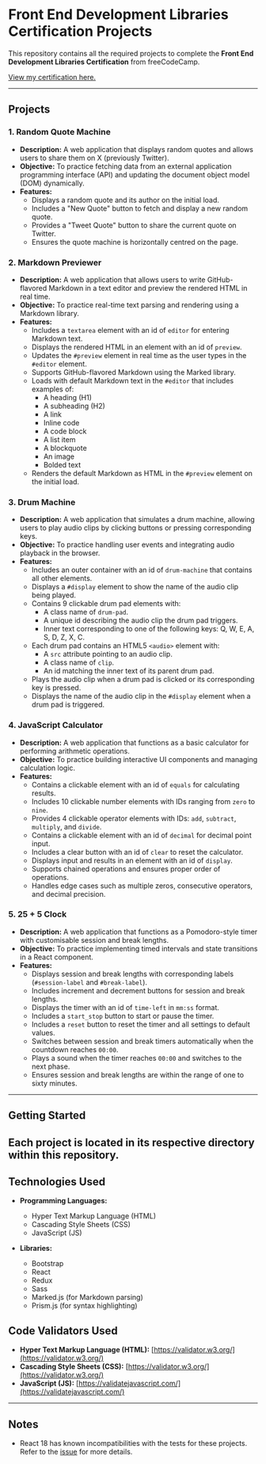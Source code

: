# Front End Development Libraries Certification Projects

This repository contains all the required projects to complete the **Front End Development Libraries Certification** from freeCodeCamp.

[View my certification here.](https://www.freecodecamp.org/certification/-SirLancelot/front-end-development-libraries)

---

## Projects

### 1. Random Quote Machine
- **Description:** A web application that displays random quotes and allows users to share them on X (previously Twitter).  
- **Objective:** To practice fetching data from an external application programming interface (API) and updating the document object model (DOM) dynamically.  
- **Features:**
  - Displays a random quote and its author on the initial load.  
  - Includes a "New Quote" button to fetch and display a new random quote.  
  - Provides a "Tweet Quote" button to share the current quote on Twitter.  
  - Ensures the quote machine is horizontally centred on the page.  

### 2. Markdown Previewer
- **Description:** A web application that allows users to write GitHub-flavored Markdown in a text editor and preview the rendered HTML in real time.  
- **Objective:** To practice real-time text parsing and rendering using a Markdown library.  
- **Features:**
  - Includes a `textarea` element with an id of `editor` for entering Markdown text.  
  - Displays the rendered HTML in an element with an id of `preview`.  
  - Updates the `#preview` element in real time as the user types in the `#editor` element.  
  - Supports GitHub-flavored Markdown using the Marked library.  
  - Loads with default Markdown text in the `#editor` that includes examples of:
    - A heading (H1)  
    - A subheading (H2)  
    - A link  
    - Inline code  
    - A code block  
    - A list item  
    - A blockquote  
    - An image  
    - Bolded text  
  - Renders the default Markdown as HTML in the `#preview` element on the initial load.  

### 3. Drum Machine
- **Description:** A web application that simulates a drum machine, allowing users to play audio clips by clicking buttons or pressing corresponding keys.  
- **Objective:** To practice handling user events and integrating audio playback in the browser.  
- **Features:**
  - Includes an outer container with an id of `drum-machine` that contains all other elements.  
  - Displays a `#display` element to show the name of the audio clip being played.  
  - Contains 9 clickable drum pad elements with:
    - A class name of `drum-pad`.  
    - A unique id describing the audio clip the drum pad triggers.  
    - Inner text corresponding to one of the following keys: Q, W, E, A, S, D, Z, X, C.  
  - Each drum pad contains an HTML5 `<audio>` element with:
    - A `src` attribute pointing to an audio clip.  
    - A class name of `clip`.  
    - An id matching the inner text of its parent drum pad.  
  - Plays the audio clip when a drum pad is clicked or its corresponding key is pressed.  
  - Displays the name of the audio clip in the `#display` element when a drum pad is triggered.  

### 4. JavaScript Calculator
- **Description:** A web application that functions as a basic calculator for performing arithmetic operations.  
- **Objective:** To practice building interactive UI components and managing calculation logic.  
- **Features:**
  - Contains a clickable element with an id of `equals` for calculating results.  
  - Includes 10 clickable number elements with IDs ranging from `zero` to `nine`.  
  - Provides 4 clickable operator elements with IDs: `add`, `subtract`, `multiply`, and `divide`.  
  - Contains a clickable element with an id of `decimal` for decimal point input.  
  - Includes a clear button with an id of `clear` to reset the calculator.  
  - Displays input and results in an element with an id of `display`.  
  - Supports chained operations and ensures proper order of operations.  
  - Handles edge cases such as multiple zeros, consecutive operators, and decimal precision.  

### 5. 25 + 5 Clock
- **Description:** A web application that functions as a Pomodoro-style timer with customisable session and break lengths.  
- **Objective:** To practice implementing timed intervals and state transitions in a React component.  
- **Features:**
  - Displays session and break lengths with corresponding labels (`#session-label` and `#break-label`).  
  - Includes increment and decrement buttons for session and break lengths.  
  - Displays the timer with an id of `time-left` in `mm:ss` format.  
  - Includes a `start_stop` button to start or pause the timer.  
  - Includes a `reset` button to reset the timer and all settings to default values.  
  - Switches between session and break timers automatically when the countdown reaches `00:00`.  
  - Plays a sound when the timer reaches `00:00` and switches to the next phase.  
  - Ensures session and break lengths are within the range of one to sixty minutes.  

---

## Getting Started

Each project is located in its respective directory within this repository.
---

## Technologies Used

- **Programming Languages:**
  - Hyper Text Markup Language (HTML)  
  - Cascading Style Sheets (CSS)  
  - JavaScript (JS)  

- **Libraries:**
  - Bootstrap  
  - React  
  - Redux  
  - Sass  
  - Marked.js (for Markdown parsing)  
  - Prism.js (for syntax highlighting)  

## Code Validators Used
- **Hyper Text Markup Language (HTML):** [https://validator.w3.org/](https://validator.w3.org/)  
- **Cascading Style Sheets (CSS):** [https://validator.w3.org/](https://validator.w3.org/)  
- **JavaScript (JS):** [https://validatejavascript.com/](https://validatejavascript.com/)  

---

## Notes

- React 18 has known incompatibilities with the tests for these projects. Refer to the [issue](https://github.com/freeCodeCamp/freeCodeCamp/issues) for more details. 
